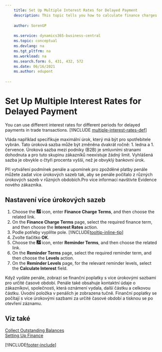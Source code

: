 ```yaml
---
    title: Set Up Multiple Interest Rates for Delayed Payment
    description: This topic tells you how to calculate finance charges with multiple interest rates for a specific period.

    author: SorenGP

    ms.service: dynamics365-business-central
    ms.topic: conceptual
    ms.devlang: na
    ms.tgt_pltfrm: na
    ms.workload: na
    ms.search.form: 6, 431, 432, 572
    ms.date: 06/16/2021
    ms.author: edupont

---
```

# Set Up Multiple Interest Rates for Delayed Payment

You can use different interest rates for different periods for delayed payments in trade transactions. [!INCLUDE [multiple-interest-rates-def](includes/multiple-interest-rates-def.md)]

Vláda například specifikuje maximální úrok, který má být pro spotřebitele vybrán. Tato úroková sazba může být změněna dvakrát ročně: 1. ledna a 1. července. Úroková sazba mezi podniky (B2B) je smluvními stranami dohodnuta a pro tuto skupinu zákazníků neexistuje žádný limit. Vyhlášená sazba je obvykle o čtyři procenta vyšší, než je obvyklý bankovní úrok.

Při vytváření podmínek penále a upomínek pro zpožděné platby penále můžete zadat více úrokových sazeb tak, aby se penále počítalo z různých úrokových sazeb v různých obdobích.Pro více informací navštivte <x3/>Evidence nového zákazníka<x4/>.

## Nastavení více úrokových sazeb

1. Choose the ![Lightbulb that opens the Tell Me feature.](media/ui-search/search_small.png "Tell me what you want to do") icon, enter **Finance Charge Terms**, and then choose the related link.
2. On the **Finance Charge Terms** page, select the required finance term, and then choose the **Interest Rates** action.
3. Podle potřeby vyplňte pole. [!INCLUDE[tooltip-inline-tip](includes/tooltip-inline-tip_md.md)]
4. Zvolte tlačítko **OK**.
5. Choose the ![Lightbulb that opens the Tell Me feature.](media/ui-search/search_small.png "Tell me what you want to do") icon, enter **Reminder Terms**, and then choose the related link.
6. On the **Reminder Terms** page, select the required reminder term, and then choose the **Levels** action.
7. On the **Reminder Levels** page, for the relevant reminder levels, select the **Calculate Interest** field.

Když vydáte penále, zobrazí se finanční poplatky s více úrokovými sazbami pro určité časové období. Penále také obsahuje kontaktní údaje o zákazníkovi, společnosti, která oznámení vydala, další částku a celkovou částku. Úvodní položka v penálích je zobrazena tučně. Finanční poplatky se počítají s více úrokovými sazbami za určité časové období a tisknou se po otevření záznamu.

## Viz také

[Collect Outstanding Balances](receivables-collect-outstanding-balances.md)  
[Setting Up Finance](finance-setup-finance.md)


[!INCLUDE[footer-include](includes/footer-banner.md)]